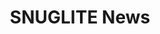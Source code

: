---
title: |-
    SNUGLITE News

subtitle: |-
  </br>
  </br>

# summary: My courses
# type: landing
view: compact #추가됨

# Optional header image (relative to `assets/media/` folder).
banner:
  caption: ''
  image: ''

---